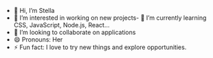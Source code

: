 - 👋 Hi, I’m Stella
- 👀 I’m interested in working on new projects- 🌱 I’m currently learning CSS, JavaScript, Node.js, React...
- 💞️ I’m looking to collaborate on applications
- 😄 Pronouns: Her
- ⚡ Fun fact: I love to try new things and explore opportunities.

<!---
AdenikeStella/AdenikeStella is a ✨ special ✨ repository because its `README.md` (this file) appears on your GitHub profile.
You can click the Preview link to take a look at your changes.
--->
